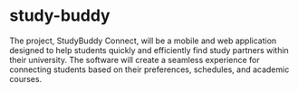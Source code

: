 # study-buddy
The project, StudyBuddy Connect, will be a mobile and web application designed to help students quickly and efficiently find study partners within their university. The software will create a seamless experience for connecting students based on their preferences, schedules, and academic courses.

